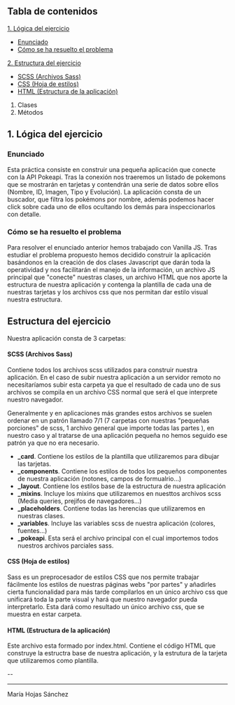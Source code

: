 ## Tabla de contenidos
[1. Lógica del ejercicio
](#logica)
* [Enunciado](#enunciado)
* [Cómo se ha resuelto el problema](#resuelto)

[2. Estructura del ejercicio
](#estructura)
* [SCSS (Archivos Sass)](#sass)
* [CSS (Hoja de estilos)](#css)
* [HTML (Estructura de la aplicación)](#html)

1. Clases
1. Métodos


## <a name="enunciado">1. Lógica del ejercicio</a>
### <a name="enunciado">Enunciado</a>
Esta práctica consiste en construir una pequeña aplicación que conecte con la API Pokeapi. Tras la conexión nos traeremos un listado de pokemons que se mostrarán en tarjetas y contendrán una serie de datos sobre ellos (Nombre, ID, Imagen, Tipo y Evolución). La aplicación consta de un buscador, que filtra los pokémons por nombre, además podemos hacer click sobre cada uno de ellos ocultando los demás para inspeccionarlos con detalle.
### <a name="resuelto">Cómo se ha resuelto el problema</a>
Para resolver el enunciado anterior hemos trabajado con Vanilla JS. Tras estudiar el problema propuesto hemos decidido construir la aplicación basándonos en la creación de dos clases Javascript que darán toda la operatividad y nos facilitarán el manejo de la información, un archivo JS principal que "conecte" nuestras clases, un archivo HTML que nos aporte la estructura de nuestra aplicación y contenga la plantilla de cada una de nuestras tarjetas y los archivos css que nos permitan dar estilo visual nuestra estructura.
## <a name="estructura">Estructura del ejercicio</a>
Nuestra aplicación consta de 3 carpetas:
#### <a name="sass">SCSS (Archivos Sass)</a>
Contiene todos los archivos scss utilizados para construir nuestra aplicación. En el caso de subir nuestra aplicación a un servidor remoto no necesitaríamos subir esta carpeta ya que el resultado de cada uno de sus archivos se compila en un archivo CSS normal que será el que interprete nuestro navegador.

Generalmente y en aplicaciones más grandes estos archivos se suelen ordenar en un patrón llamado 7/1 (7 carpetas con nuestras "pequeñas porciones" de scss, 1 archivo general que importe todas las partes ), en nuestro caso y al tratarse de una aplicación pequeña no hemos seguido ese patrón ya que no era necesario.

* **_card**. Contiene los estilos de la plantilla que utilizaremos para dibujar las tarjetas.
* **_components**. Contiene los estilos de todos los pequeños componentes de nuestra aplicación (notones, campos de formualrio...)
* **_layout**. Contiene los estilos base de la estructura de nuestra aplicación
* **_mixins**. Incluye los mixins que utilizaremos en nuesttos archivos scss (Media queries, prejifos de navegadores...)
* **_placeholders**. Contiene todas las herencias que utilizaremos en nuestras clases.
* **_variables**. Incluye las variables scss de nuestra aplicación (colores, fuentes...)
* **_pokeapi**. Esta será el archivo principal con el cual importemos todos nuestros archivos parciales sass.

#### <a name="css">CSS (Hoja de estilos)</a>
Sass es un preprocesador de estilos CSS que nos permite trabajar fácilmente los estilos de nuestras páginas webs "por partes" y añadirles cierta funcionalidad para más tarde compilarlos en un único archivo css que unificará toda la parte visual y hará que nuestro navegador pueda interpretarlo. Esta dará como resultado un único archivo css, que se muestra en estar carpeta.
#### <a name="html">HTML (Estructura de la aplicación)</a>
Este archivo esta formado por index.html. Contiene el código HTML que construye la estructra base de nuestra aplicación, y la estrutura de la tarjeta que utilizaremos como plantilla.




-- 
_______________________

María Hojas Sánchez
